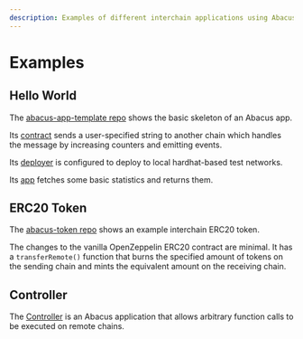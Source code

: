 ```yaml
---
description: Examples of different interchain applications using Abacus
---
```


# Examples

## Hello World

The [abacus-app-template repo](https://github.com/abacus-network/abacus-app-template) shows the basic skeleton of an Abacus app.

Its [contract](https://github.com/abacus-network/abacus-app-template/blob/main/contracts/HelloWorld.sol) sends a user-specified string to another chain which handles the message by increasing counters and emitting events.

Its [deployer](https://github.com/abacus-network/abacus-app-template/blob/main/src/deploy/deploy.ts) is configured to deploy to local hardhat-based test networks.

Its [app](https://github.com/abacus-network/abacus-app-template/blob/main/src/sdk/app.ts) fetches some basic statistics and returns them.

## ERC20 Token

The [abacus-token repo](https://github.com/abacus-network/abacus-token) shows an example interchain ERC20 token.

The changes to the vanilla OpenZeppelin ERC20 contract are minimal. It has a `transferRemote()` function that burns the specified amount of tokens on the sending chain and mints the equivalent amount on the receiving chain.

## Controller

The [Controller](controller.md) is an Abacus application that allows arbitrary function calls to be executed on remote chains.
